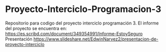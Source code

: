 # Proyecto-Interciclo-Programacion-3
Repositorio para codigo del proyecto interciclo programación 3.
El informe del proyecto se encuentra en:
https://es.scribd.com/document/349354991/Informe-EstoySeguro
Presentación 
https://www.slideshare.net/EdwinNarvez2/presentacion-de-proyecto-interciclo
